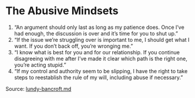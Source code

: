 # The Abusive Mindsets

1. “An argument should only last as long as my patience does. Once I’ve had enough, the discussion is over and it’s time for you to shut up.”&#x20;
2. “If the issue we’re struggling over is important to me, I should get what I want. If you don’t back off, you’re wronging me.”&#x20;
3. “I know what is best for you and for our relationship. If you continue disagreeing with me after I’ve made it clear which path is the right one, you’re acting stupid.”&#x20;
4. “If my control and authority seem to be slipping, I have the right to take steps to reestablish the rule of my will, including abuse if necessary.”

Source: [lundy-bancroft.md](../references/lundy-bancroft.md "mention")
